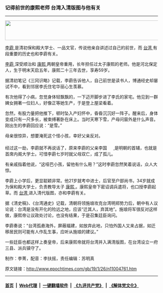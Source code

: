 ### 记得前世的康熙老师 台湾入清版图与他有关
------------------------

<p style="text-align: center;">
 <a href="http://i.epochtimes.com/assets/uploads/2018/09/Video-link.jpg">
  <img alt="" class="alignnone size-full wp-image-10743778" height="65" src="http://i.epochtimes.com/assets/uploads/2018/09/Video-link.jpg" width="578"/>
 </a>
</p>
<p>
 <a href="http://www.epochtimes.com/gb/tag/%E6%9D%8E%E9%9C%A8.html">
  李霨
 </a>
 是清初保和殿大学士、一品文官，传说他亲自讲述过自己的前世，而
 <a href="http://www.epochtimes.com/gb/tag/%E5%8F%B0%E6%B9%BE.html">
  台湾
 </a>
 有段重要的历史也和李霨有关。
</p>
<p>
 <a href="http://www.epochtimes.com/gb/tag/%E6%9D%8E%E9%9C%A8.html">
  李霨
 </a>
 深受顺治和
 <a href="http://www.epochtimes.com/gb/tag/%E5%BA%B7%E7%86%99.html">
  康熙
 </a>
 两朝皇帝重用，长年担任过太子康熙的老师。他是河北保定人，生于明末天启五年，康熙二十三年去世，享寿59岁。
</p>
<p>
 据清初笔记《三冈识略》记载，李霨告诉他人，自己前世是读书人，博通经史却屡试不中，看到邻居李氏住宅华丽心生羡慕。
</p>
<p>
 有次他得了小病，忽觉身体轻飘飘的，一下迈开脚步进了李氏的家宅。他见到一群婢女拥著一位妇人，好像正等她生产，于是登上屋梁看着。
</p>
<p>
 忽然，有股力量把他推下，顿时坠入产妇怀中，昏昏沉沉好一阵子。醒来后，身体变成只有一尺多长，被束缚著卧在床上。当时天寒下雪，产母问窗外是什么声音。刚出生的李霨回应说：“是雪。”
</p>
<p>
 母亲很惊异，想要淹死这个怪小孩，幸好父亲反对。
</p>
<p>
 经过这一劫，李霨就不再说话了，原来李霨的父亲李国
 <a href="http://i.epochtimes.com/assets/uploads/2019/01/PU2-1.jpg">
  <img alt="" class="alignnone wp-image-11004837 " height="22" src="http://i.epochtimes.com/assets/uploads/2019/01/PU2-1.jpg" width="17"/>
 </a>
 是明朝的首辅，也就是首席内阁大学士。可惜李霨七岁时就父母双亡，成了孤儿。
</p>
<p>
 有亲戚指着他说，“这哑巴小孩，留他有什么用？”这时李霨忽然笑着说话，众人大惊。
</p>
<p>
 李霨上小学后，更显聪颖非常。他21岁就考中进士，后官至户部尚书，34岁就成为保和殿大学士，负责教导太子
 <a href="http://www.epochtimes.com/gb/tag/%E5%BA%B7%E7%86%99.html">
  康熙
 </a>
 。康熙皇帝下密诏调兵遣将，也口授李霨起草。而
 <a href="http://www.epochtimes.com/gb/tag/%E5%8F%B0%E6%B9%BE.html">
  台湾
 </a>
 进入清代版图，亦和李霨有关。
</p>
<p>
 据《清史稿》、《台湾通史》记载，清朝将领施琅攻克台湾明郑势力后，朝中有人议论说：台湾是没有开化的险远之地，应该“迁其人，弃其地”。施琅将军很反对这样做，康熙帝让议政处讨论，也没有结果，于是召集廷臣询问。
</p>
<p>
 李霨奏说：“台湾孤悬海外，屏蔽福建，如放弃此地，只怕外国人又来占据，如迁移居民则可能有人作乱生事，应听从施琅的建议。”
</p>
<p>
 一些廷臣也都这样上奏皇帝，后来康熙帝就将台湾并入满清版图，在台湾设立一府三县、派兵镇守了。
</p>
<div class="video_fit_container">
</div>
<p>
 制作：李菁，配音：李扶摇，责任编辑：苏明真
</p>
<p>
</p>

原文链接：http://www.epochtimes.com/gb/19/1/26/n11004761.htm


------------------------
#### [首页](https://github.com/gfw-breaker/banned-news/blob/master/README.md) &nbsp;|&nbsp; [Web代理](https://github.com/labour-camp/helloworld) &nbsp;|&nbsp; [一键翻墙软件](https://github.com/gfw-breaker/nogfw/blob/master/README.md) &nbsp;|&nbsp; [《九评共产党》](https://github.com/gfw-breaker/9ping.md/blob/master/README.md#九评之一评共产党是什么) &nbsp;|&nbsp; [《解体党文化》](https://github.com/gfw-breaker/jtdwh.md/blob/master/README.md#绪论)

